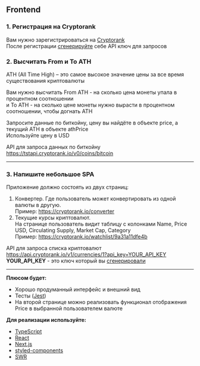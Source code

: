 ## Frontend

### 1. Регистрация на Cryptorank
Вам нужно зарегистрироваться на [Cryptorank](https://cryptorank.io/)  
После регистрации [сгенерируйте](https://cryptorank.io/profile/api) себе API ключ для запросов


### 2. Высчитать From и To ATH  

ATH (All Time High) – это самое высокое значение цены за все время существования криптовалюты  

Вам нужно высчитать From ATH - на сколько цена монеты упала в процентном соотношении  
и To ATH - на сколько цене монеты нужно вырасти в процентном соотношении, чтобы догнать ATH  

Запросите данные по биткойну, цену вы найдёте в объекте price, а текущий ATH в объекте athPrice   
Используйте цену в USD

API для запроса данных по биткойну  
https://tstapi.cryptorank.io/v0/coins/bitcoin

---

### 3. Напишите небольшое SPA
Приложение должно состоять из двух страниц:

1. Конвертер. Где пользователь может конвертировать из одной валюты в другую.  
Пример: https://cryptorank.io/converter
2. Текущие курсы криптовалют.  
На странице пользователь видит таблицу с колонками Name, Price USD, Circulating Supply, Market Cap, Category   
Пример: https://cryptorank.io/watchlist/9a31a11dfe4b

API для запроса списка криптовалют  
https://api.cryptorank.io/v1/currencies/1?api_key=YOUR_API_KEY   
**YOUR_API_KEY** - это ключ который вы [сгенерировали](https://cryptorank.io/profile/api)


---

**Плюсом будет:**
* Хорошо продуманный интерфейс и внешний вид
* Тесты ([Jest](https://jestjs.io/ru/))
* На второй странице можно реализовать функционал отображения Price в выбранной пользователем валюте

**Для реализации используйте:**
* [TypeScript](https://www.typescriptlang.org/)
* [React](https://ru.reactjs.org/)
* [Next.js](https://nextjs.org/)
* [styled-components](https://styled-components.com/)
* [SWR](https://swr.vercel.app/)
